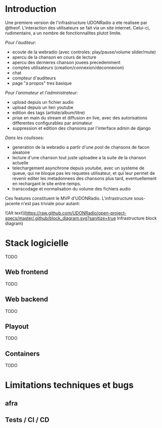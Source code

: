 # Introduction

Une premiere version de l'infrastructure UDONRadio a ete realisee par @theof.
L'interaction des utilisateurs se fait via un site internet. Celui-ci,
rudimentaire, a un nombre de fonctionnalites plutot limite.

*Pour l'auditeur:*

- ecoute de la webradio (avec controles: play/pause/volume slider/mute)
- apercu de la chanson en cours de lecture
- apercu des dernieres chanson jouees precedemment
- comptes utilisateurs (creation/connexion/deconnexion)
- chat
- compteur d'auditeurs
- page "a propos" tres basique

*Pour l'animateur et l'administrateur:*

- upload depuis un fichier audio
- upload depuis un lien youtube
- edition des tags (artiste/album/titre)
- prise en main du stream et diffusion en live, avec des autorisations
  differentes configurables par animateur
- suppression et edition des chansons par l'interface admin de django

*Dans les coulisses:*

- generation de la webradio a partir d'une pool de chansons de facon aleatoire
- lecture d'une chanson tout juste uploadee a la suite de la chanson actuelle
- telechargement asynchrone depuis youtube, avec un systeme de queue, qui ne
  bloque pas les requetes utilisateur, et qui leur permet de revenir editer les
  metadonnees des chansons plus tard, eventuellement en rechargant le site
  entre-temps.
- transcodage et normalisation du volume des fichiers audio


Ces features constituent le MVP d'UDONRadio. L'infrastructure sous-jacente n'est
pas triviale pour autant:

![Alt text](https://raw.github.com/UDONRadio/open-project-specs/master/.github/block_diagram.svg?sanitize=true Infrastructure block diagram)


# Stack logicielle
TODO

## Web frontend
TODO

## Web backend
TODO

## Playout
TODO

## Containers
TODO


# Limitations techniques et bugs

## afra

## Tests / CI / CD

